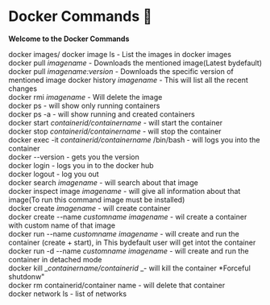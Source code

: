 # Docker Commands 🐋
**Welcome to the Docker Commands**  



docker images/ docker image ls - List the images in docker images  
docker pull _imagename_ - Downloads the mentioned image(Latest bydefault)  
docker pull _imagename:version_ - Downloads the specific version of mentioned image 
docker history _imagename_ - This will list all the recent changes  
docker rmi _imagename_ - Will delete the image  
docker ps - will show only running containers  
docker ps -a - will show running and created containers  
docker start _containerid/containername_ - will start the container  
docker stop _containerid/containername_ - will stop the container  
docker exec -it _containerid/containername_ /bin/bash - will logs you into the container  
docker --version - gets you the version  
docker login - logs you in to the docker hub  
docker logout - log you out  
docker search _imagename_ - will search about that image  
docker inspect image _imagename_ - will give all information about that image(To run this command image must be installed)  
docker create _imagename_ - will create container  
docker create --name _customname_ _imagename_ - wil create a container with custom name of that image  
docker run --name _customname_ _imagename_ - will create and run the container (create + start), in This bydefault user will get intot the container  
docker run -d --name _customname_ _imagename_ - will create and run the container in detached mode  
docker kill __containername/containerid_ _- will kill the container *Forceful shutdonw"  
docker rm containerid/container name - will delete that container  
docker network ls - list of networks  

